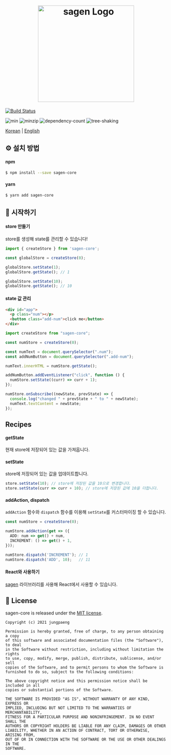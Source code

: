 <h1 align=center style="max-width: 100%;">
  <img width="300" alt="sagen Logo" src="https://user-images.githubusercontent.com/26024412/101279836-780ddb80-3808-11eb-9ff5-69693c56373e.png" style="max-width: 100%;"><br/>
</h1>

[![Build Status](https://travis-ci.com/jungpaeng/sagen.svg?branch=main)](https://travis-ci.com/jungpaeng/sagen-core)

![min](https://badgen.net/bundlephobia/min/sagen-core@latest)
![minzip](https://badgen.net/bundlephobia/minzip/sagen-core@latest)
![dependency-count](https://badgen.net/bundlephobia/dependency-count/sagen-core@latest)
![tree-shaking](https://badgen.net/bundlephobia/tree-shaking/sagen-core@latest)

[Korean](./readme-kr.md) | [English](./readme.md)

## ⚙ 설치 방법
#### npm
```bash
$ npm install --save sagen-core
```
#### yarn
```bash
$ yarn add sagen-core
```

## 🏃 시작하기

#### store 만들기

store를 생성해 state를 관리할 수 있습니다!

```typescript
import { createStore } from 'sagen-core';

const globalStore = createStore(0);

globalStore.setState(1);
globalStore.getState(); // 1

globalStore.setState(10);
globalStore.getState(); // 10
```

#### state 값 관리

```html
<div id="app">
  <p class="num"></p>
  <button class="add-num">click me</button>
</div>
```

```jsx
import createStore from "sagen-core";

const numStore = createStore(0);

const numText = document.querySelector(".num");
const addNumButton = document.querySelector(".add-num");

numText.innerHTML = numStore.getState();

addNumButton.addEventListener("click", function () {
  numStore.setState((curr) => curr + 1);
});

numStore.onSubscribe((newState, prevState) => {
  console.log("changed " + prevState + " to " + newState);
  numText.textContent = newState;
});
```

## Recipes

#### getState

현재 store에 저장되어 있는 값을 가져옵니다.

#### setState

store에 저장되어 있는 값을 업데이트합니다.

```jsx
store.setState(10); // store에 저장된 값을 10으로 변경합니다.
store.setState(curr => curr + 10); // store에 저장된 값에 10을 더합니다.
```

#### addAction, dispatch

`addAction` 함수와 `dispatch` 함수를 이용해 `setState`를 커스터마이징 할 수 있습니다.

```typescript jsx
const numStore = createStore(0);

numStore.addAction(get => ({
  ADD: num => get() + num,
  INCREMENT: () => get() + 1,
}));

numStore.dispatch('INCREMENT'); // 1
numStore.dispatch('ADD', 10);   // 11
```

#### React와 사용하기

[sagen](https://www.npmjs.com/package/sagen) 라이브러리를 사용해 React에서 사용할 수 있습니다.

## 📜 License
sagen-core is released under the [MIT license](https://github.com/jungpaeng/sagen-core/blob/main/LICENSE).

```
Copyright (c) 2021 jungpaeng

Permission is hereby granted, free of charge, to any person obtaining a copy
of this software and associated documentation files (the "Software"), to deal
in the Software without restriction, including without limitation the rights
to use, copy, modify, merge, publish, distribute, sublicense, and/or sell
copies of the Software, and to permit persons to whom the Software is
furnished to do so, subject to the following conditions:

The above copyright notice and this permission notice shall be included in all
copies or substantial portions of the Software.

THE SOFTWARE IS PROVIDED "AS IS", WITHOUT WARRANTY OF ANY KIND, EXPRESS OR
IMPLIED, INCLUDING BUT NOT LIMITED TO THE WARRANTIES OF MERCHANTABILITY,
FITNESS FOR A PARTICULAR PURPOSE AND NONINFRINGEMENT. IN NO EVENT SHALL THE
AUTHORS OR COPYRIGHT HOLDERS BE LIABLE FOR ANY CLAIM, DAMAGES OR OTHER
LIABILITY, WHETHER IN AN ACTION OF CONTRACT, TORT OR OTHERWISE, ARISING FROM,
OUT OF OR IN CONNECTION WITH THE SOFTWARE OR THE USE OR OTHER DEALINGS IN THE
SOFTWARE.
```
